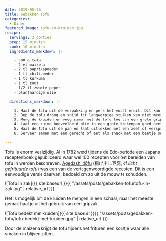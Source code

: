 ```yaml
---
date: 2019-05-26
title: Gebakken Tofu
categories:
  - Diner
featured_image: tofu-en-kruiden.jpg
recipe:
  servings: 3 porties
  prep: 15 minuten
  cook: 10 minuten
  ingredients_markdown: |-

    - 500 g tofu
    - 2 el maïzena
    - 2 tl paprikapoeder
    - 1 tl chilipoeder
    - 1 tl kurkuma
    - 1 tl zout
    - 1/2 tl zwarte peper
    - plantaardige olie

  directions_markdown: |-

    1. Haal de tofu uit de verpakking en pers het vocht eruit. Dit kan bijvoorbeeld met een tofupers of gehalveerd tussen twee snijplanken met wat extra gewicht voor 10 à 20 minuten.
    2. Dep de tofu droog en snijd tot langwerpige stukken van niet meer dan 1 cm dik.
    3. Meng de kruiden en voeg samen met de tofu toe aan een grote gripzak. Sluit de gripzak en gooi een paar keer voorzichtig om zodat elk stuk bedekt is.
    4. Laat een ruime hoeveelheid olie in een grote koekenpan goed heet worden en frituur de tofu een paar minuten per kant.
    5. Haal de tofu uit de pan en laat uitlekken met een zeef of verspreid over een paar vellen keukenpapier.
    6. Serveer samen met een gerecht of eet als snack met een beetje sojasaus en wat lente-ui.

---
```


Tofu is enorm veelzijdig. Al in 1782 werd tijdens de Edo-periode een Japans receptenboek gepubliceerd waar wel 100 recepten voor het bereiden van tofu in werden beschreven. [Agedashi dōfu](https://en.wikipedia.org/wiki/Agedashi_d%C5%8Dfu) (揚げ出し豆腐, of _licht gefrituurde tofu_) was een van de vertegenwoordigde recepten. Dit is een eenvoudige versie daarvan, bedoeld om zo uit de mouw te schudden.

![Tofu in zak]({{ site.baseurl }}{{ "/assets/posts/gebakken-tofu/tofu-in-zak.jpg" | relative_url }})

Het is mogelijk om de kruiden te mengen in een schaal, maar het meeste gemak haal je uit het gebruik van een gripzak.

![Tofu bedekt met kruiden]({{ site.baseurl }}{{ "/assets/posts/gebakken-tofu/tofu-bedekt-met-kruiden.jpg" | relative_url }})

Door de maïzena krijgt de tofu tijdens het frituren een korstje waar alle smaken in blijven zitten.
